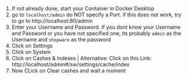 1. If not already done, start your Container in Docker Desktop
2. go to `localhost/admin` do NOT specify a Port. if this does not work, try to go to http://localhost:80/admin
3. Enter your Username and Password. If you dont know your Username and Password or you have not specified one, its probably `admin` as the Username and `shopware` as the password
4. Click on Settings
5. Click on System
6. Click on Cashes & Indexes | Alternative: Click on this Link: http://localhost/admin#/sw/settings/cache/index
7. Now CLick on Clear cashes and wait a moment
